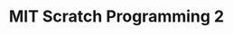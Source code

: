 --- 
layout: course_detail 
title: "MIT Scratch Programming 2" 
courseTitle: "MIT Scratch Programming 2" 
courseDescription: "Learn advanced Scratch programming, unleash your creativity, and share your work with young programmers from all over the world" 
topTitleLine1: "MIT Scratch Programming Advanced" 
topTitleLine2: "Innovative programming and practice" 
topGradeLevel: "Grade K-6" 
topIntroText: "Scratch is a programming tool for teenagers developed by MIT. Using Scratch, you can write your own interactive media, such as stories, games, animations, and then you can share your ideas with the world. This course is Scratch's advanced   course, in which you will learn more and more interesting Scratch applications" 
bgTitle: "MIT Scratch Programming Advanced" 
bgImageUrl: "img/my/scratch/scratchbg2.jpg" 
bgText: "Further improve your programming skills" 
bgLearnMoreText: "Learn more about MIT Scratch" 
bgLearnMoreLink: "https://www.youtube.com/embed/jXUZaf5D12A?autoplay=1" 
aboutTitle: "About the course" 
aboutText: "Learn higher-level Scratch programming to further improve coding skills" 
aboutCategoryTitle: "Category" 
aboutCategory: "Game Programming" 
aboutGradeLevelTitle: "Appropriate grade" 
aboutGradeLevel: "K-6" 
aboutLevel: "L1 Block Coding" 
aboutSkillLevelTitle: "Advanced Level" 
aboutSkillLevel: "Beginner" 
aboutRatioTitle: "Teacher-student ratio" 
aboutRatio: "less than 1:4" 
promotion1: 
  enabled: "true" 
  title: "Learn more practical programming applications with Scratch" 
  text: "Scratch is an educational platform developed by the well-known MIT Media Lab for primary and middle school students to learn computer programming. Scratch high-level programming provides students with richer application scenarios, not only can it continue to deepen programming concepts, but also more interesting projects can be learned." 
  imageUrl: "img/my/scratch/scratch1.png" 
promotion2:  
  enabled: "true" 
  title: "Challenge your creativity" 
  text: "More than a million people in different parts of the world are making their own Scratch projects, and more than 25 million programs have been published on the Scratch sharing platform. Come and join this community to show your creativity." 
  imageUrl: "img/my/scratch/scratch2.png" 
promotion3:  
  enabled: "true" 
  title: "Learn the principles of programming with fun" 
  text: "Scratch perfectly integrates programming concepts into the production of animation and games. When you complete your own work, you have already mastered the basic concepts of programming such as variables, loops, functions, etc. Get a solid foundation in learning real programming." 
  imageUrl: "img/my/scratch/scratch3.png" 
promotion4:  
  enabled: "true" 
  title: "Publish and share your own programs" 
  text: "Publish your program on MIT's Scratch program sharing platform, exchange your work with young programmers from all over the world, and let everyone praise your creativity!" 
  imageUrl: "img/my/scratch/scratch4.png" 
promotion5:  
  enabled: "true" 
  title: "Learning more than just programming" 
  text: "Computer programming ability is an integral part of today's social culture, because learning programming simultaneously cultivates logical thinking, calculation ability, innovation and imagination. Children gain confidence while programming to solve problems!" 
  imageUrl: "img/my/scratch/scratch5.jpg" 
curriculum:  
  enabled: "false" 
goalsTitle: "Course Learning Gains and Goals" 
goals:  
- icon: "icon-Gears" 
  text: "Master basic graphics programming languages ​​and algorithms" 
- icon: "icon-Coding" 
  text: "Hands-on multimedia, animation, movies and games" 
- icon: "icon-Puzzle" 
  text: "Lead students understand computers and stimulate interest in programming" 
- icon: "icon-Server" 
  text: "Learn hands-on problem-solving skills in practice" 
- icon: "icon-Idea" 
  text: "Cultivate the ability of scientific innovation and teamwork" 
- icon: "icon-Key" 
  text: "Train students' ability to adapt to the new environment and participate in the final Scratch competition" 
highlightsTitle: "Teaching Features" 
sessionsEnabled: "false" 
sessionsTitle: "Choose the course time that suits you" 
sessionsTimeTitle: "Time" 
sessionsDateTitle: "Date" 
sessionsLocationTitle: "Location" 
sessions:  
- date: "June 18 - June 22" 
  time: "9:00AM - 12:00PM" 
  location: "Irvine" 
- date: "July 9th - July 12th" 
  time: "1:00PM - 4:00PM" 
  location: "Irvine" 
- date: "August 6th - August 10th" 
  time: "9:00AM - 12:00PM" 
  location: "Irvine" 
registrationEnabled: "true" 
registrationTitle: "" 
priceTitle: "Registration" 
price: "" 
allCreditCards: "" 
priceItems:  
- "First lesson free trial, no payment required" 
- "The teacher-student ratio is 1:4, ensuring the quality of teaching" 
- "Hands-on projects, competition and entrepreneurship as the goal" 
- "Application services for high schools and colleges" 
registrationLink: "https://jinshuju.net/f/0KnUba" 
registerNow: "I want to register" 
faq:  
  enabled: "false" 
locations:  
- name: "Irvine Irvine Programming Thinking Classroom Address" 
  address1: "920 Roosevelt, Suite 200" 
  address2: "Irvine, CA 92620" 
  addressMap: "970 Roosevelt, Irvine, CA 92620" 
- name: "Arcadia programming thinking classroom address" 
  address1: "7 W Foothill Blvd, Suite 204" 
  address2: "Arcadia, CA 91006" 
  addressMap: "7 W Foothill Blvd, Arcadia, CA 91006" 
- name: "Rancho Cucamonga programming thinking classroom address" 
  address1: "10570 E Foothill Blvd, Suite 230" 
  address2: "Rancho Cucamonga, CA 91730" 
  addressMap: "10570 E Foothill Blvd., Rancho Cucamonga, CA 91730" 
promotionText: "Want to join the fun and learn programming now?" 
promotionButtonText: "Contact Us" 
promotionUrl: "contact-us-cn.html" 
engUrl: "scratch2.html" 
cnUrl: "scratch2c.html" 
---     